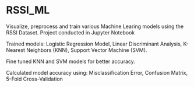 # RSSI_ML

Visualize, preprocess and train various Machine Learing models using the RSSI Dataset. Project conducted in Jupyter Notebook

Trained models: Logistic Regression Model, Linear Discriminant Analysis, K-Nearest Neighbors (KNN), Support Vector Machine (SVM).

Fine tuned KNN and SVM models for better accuracy.

Calculated model accuracy using: Misclassification Error, Confusion Matrix, 5-Fold Cross-Validation
